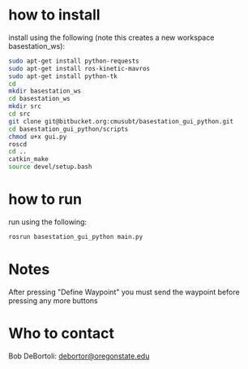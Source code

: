 # how to install
install using the following (note this creates a new workspace basestation_ws):
```bash
sudo apt-get install python-requests
sudo apt-get install ros-kinetic-mavros
sudo apt-get install python-tk
cd
mkdir basestation_ws
cd basestation_ws
mkdir src
cd src
git clone git@bitbucket.org:cmusubt/basestation_gui_python.git
cd basestation_gui_python/scripts
chmod u+x gui.py
roscd
cd ..
catkin_make
source devel/setup.bash
```

# how to run
run using the following:
```bash
rosrun basestation_gui_python main.py
```

# Notes
After pressing "Define Waypoint" you must send the waypoint before pressing any more buttons

# Who to contact
Bob DeBortoli: debortor@oregonstate.edu
